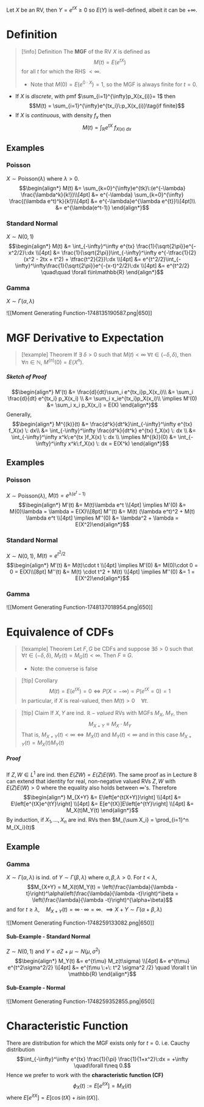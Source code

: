 Let $X$ be an RV, then $Y = e^{tX}\geq 0$ so $E(Y)$ is well-defined, albeit it can be $+\infty$.

# Definition

>[!info] Definition
>The **MGF** of the RV $X$ is defined as 
>$$M(t) = E(e^{tX})$$
>for all $t$ for which the RHS $< \infty$.  
>
>- Note that $M(0) = E(e^{0\cdot X}) = 1$, so the MGF is always finite for $t=0$. 

- If $X$ is *discrete*, with pmf $\sum_{i=1}^{\infty}p_X(x_{i)}= 1$ then
$$M(t) = \sum_{i=1}^{\infty}e^{tx_i}\:p_X(x_{i)}\tag{if finite}$$
- If $X$ is *continuous*, with density $f_x$ then 
	$$M(t) = \int_{\mathbb{R}} e^{tX} \: f_{X(x)\:dx}\tag{if finite}$$

## Examples

### Poisson

$X \sim \text{Poisson}(\lambda)$ where $\lambda > 0$.
$$\begin{align*}
M(t) &= \sum_{k=0}^{\infty}e^{tk}\:(e^{-\lambda} \frac{\lambda^k}{k!})\\[4pt]
&=  e^{-\lambda} \sum_{k=0}^{\infty} \frac{(\lambda e^t)^k}{k!}\\[4pt]
&= e^{-\lambda}e^{\lambda e^{t}}\\[4pt]\\
&= e^{\lambda(e^t-1)}
\end{align*}$$

### Standard Normal

$X \sim N(0,1)$ 
$$\begin{align*}
M(t) &= \int_{-\infty}^\infty e^{tx} \frac{1}{\sqrt{2\pi}}e^{-x^2/2}\:dx \\[4pt]
&= \frac{1}{\sqrt{2\pi}}\int_{-\infty}^\infty e^{-\tfrac{1}{2}(x^2 - 2tx + t^2) + \tfrac{t^2}{2}}\:dx \\[4pt]
&= e^{t^2/2}\int_{-\infty}^\infty\frac{1}{\sqrt{2\pi}}e^{-(x-t)^2/2}\:dx \\[4pt]
&= e^{t^2/2} \quad\quad \forall t\in\mathbb{R}
\end{align*}$$

### Gamma
$X \sim \Gamma(\alpha,\lambda)$ 

![[Moment Generating Function-1748135190587.png|650]]


# MGF Derivative to Expectation
 
>[!example] Theorem
>If $\exists\: \delta >0$ such that $M(t)<\infty$ $\forall t \in (-\delta,\delta)$, then $\forall n \in \mathbb{N}$, $M^{(n)}(0) = E(X^n)$. 
##### Sketch of Proof
$$\begin{align*}
M'(t) &= \frac{d}{dt}\sum_i e^{tx_i}p_X(x_i)\\
&= \sum_i \frac{d}{dt} e^{tx_i} p_X(x_i) \\
&= \sum_i x_ie^{tx_i}p_X(x_i)\\
\implies M'(0) &= \sum_i x_i p_X(x_i) = E(X)
\end{align*}$$
Generally,
$$\begin{align*}
M^{(k)}(t) &= \frac{d^k}{dt^k}\int_{-\infty}^\infty e^{tx} f_X(x) \: dx\\
&= \int_{-\infty}^\infty \frac{d^k}{dt^k} e^{tx} f_X(x) \: dx \\
&= \int_{-\infty}^\infty x^k\:e^{tx }f_X(x) \: dx \\
\implies M^{(k)}(0) &= \int_{-\infty}^\infty x^k\:f_X(x) \: dx = E(X^k)
\end{align*}$$

## Examples

### Poisson
$X \sim \text{Poisson}(\lambda)$,   $M(t) = e^{\lambda(e^t-1)}$
$$\begin{align*}
M'(t) &= M(t)\lambda e^t \\[4pt]
\implies M'(0) &= M(0)\lambda = \lambda = E(X)\\[8pt]
M''(t) &= M(t)
(\lambda e^t)^2 + M(t) \lambda e^t \\[4pt]
\implies M''(0) &= \lambda^2 + \lambda = E(X^2)\end{align*}$$
### Standard Normal

$X \sim N(0,1)$,   $M(t) = e^{t^2/2}$ 
$$\begin{align*}
M'(t) &= M(t)\cdot t \\[4pt]
\implies M'(0) &= M(0)\cdot 0 = 0 = E(X)\\[8pt]
M''(t) &= M(t)
\cdot t^2 + M(t) \\[4pt]
\implies M''(0) &= 1 = E(X^2)\end{align*}$$

### Gamma

![[Moment Generating Function-1748137018954.png|650]]





# Equivalence of CDFs

>[!example] Theorem
>Let $F,G$ be CDFs and suppose $\exists \delta >0$ such that $\forall t \in (-\delta,\delta)$,  $M_F(t) = M_G(t) < \infty$.
> Then $F \equiv G$. 
> 
> - Note: the converse is false

>[!tip] Corollary
>$$M(t) = E(e^{tX}) = 0 \iff P(X=-\infty) = P(e^{tX} = 0) = 1$$
>In particular, if $X$ is real-valued, then $M(t)>0 \quad \forall t$.

>[!tip] Claim
>If $X,Y$ are ind. $\mathbb{R}-valued$ RVs with MGFs $M_X$, $M_Y$, then
>$$M_{X+Y} \equiv M_X\cdot M_Y$$
>That is, $M_{X+Y}(t) < \infty \iff M_X(t)$ and $M_Y(t) < \infty$ and in this case $M_{X+Y}(t)=M_X(t)M_Y(t)$
##### Proof
If $Z,W \in L^1$ are ind. then $E(ZW) = E(Z)E(W)$. The same proof as in Lecture 8 can extend that identity for real, non-negative valued RVs $Z,W$ with $E(Z)E(W) >0$ where the equality also holds between $\infty$'s. Therefore
$$\begin{align*}
M_{X+Y} &= E\left[e^{t(X+Y)}\right] \\[4pt]
&= E\left[e^{tX}e^{tY}\right] \\[4pt]
&= E[e^{tX}]E\left[e^{tY}\right] \\[4pt]
&= M_X(t)M_Y(t)
\end{align*}$$
By induction, if $X_1,...,X_n$ are ind. RVs then $M_{\sum X_i} = \prod_{i=1}^n M_{X_i}(t)$


## Example

### Gamma
$X\sim \Gamma(\alpha, \lambda)$ is ind. of $Y \sim \Gamma(\beta, \lambda)$ where $\alpha,\beta, \lambda > 0$. For $t < \lambda$,
$$M_{X+Y} = M_X(t)M_Y(t) = \left(\frac{\lambda}{\lambda -t}\right)^\alpha\left(\frac{\lambda}{\lambda -t}\right)^\beta = \left(\frac{\lambda}{\lambda -t}\right)^{\alpha+\beta}$$
and for $t \geq \lambda, \quad M_{X+Y}(t) = \infty \cdot \infty = \infty$. 
$\implies X+Y \sim \Gamma(\alpha+\beta,\lambda)$

![[Moment Generating Function-1748259133082.png|650]]

#### Sub-Example - Standard Normal 
 $Z \sim N(0,1)$ and $Y = \sigma Z + \mu \sim N(\mu, \sigma^2)$ 
$$\begin{align*}
M_Y(t) &= e^{t\mu} M_z(t\sigma) \\[4pt]
&= e^{t\mu} e^{t^2\sigma^2/2} \\[4pt]
&= e^{t\mu \:+\: t^2 \sigma^2 /2} \quad \forall t \in \mathbb{R}
\end{align*}$$

#### Sub-Example - Normal 

![[Moment Generating Function-1748259352855.png|650]]


# Characteristic Function 

There are distribution for which the MGF exists only for $t=0$. i.e. Cauchy distribution
$$\int_{-\infty}^\infty e^{tx} \frac{1}{\pi} \frac{1}{1+x^2}\:dx = +\infty \quad\forall t\neq 0.$$
Hence we prefer to work with the **characteristic function (CF)** 
$$\phi_X(t) := E[e^{itX}] = M_X(it)$$
where $E[e^{itX}] = E[\cos(tX) + i\sin(tX)]$.

